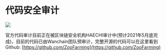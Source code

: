 # 代码安全审计

![](/codeaudit.png)

官方代码审计目前正在被区块链安全机构HAECHI审计中(预计2021年5月底完成)，目前的代码已由Wanchain团队预审计，完整开源的代码可以在这里看到 Github: [https://github.com/ZooFarming](https://github.com/ZooFarming)
